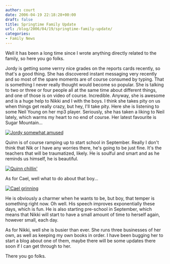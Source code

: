 ```yaml
---
author: court
date: 2006-04-19 22:18:28+00:00
draft: false
title: Springtime Family Update
url: /blog/2006/04/19/springtime-family-update/
categories:
- Family News
---
```


Well it has been a long time since I wrote anything directly related to the family, so here you go folks.

Jordy is getting some verrry nice grades on the reports cards recently, so that's a good thing.  She has discovered instant messaging very recently and so most of the spare moments are of course consumed by typing.  That is something I never really thought would become so popular.  She is talking to two or three or four people all at the same time about different things, and one of those is on video of course.  Incredible.  Anyway, she is awesome and is a huge help to Nikki and I with the boys.  I think she takes pity on us when things get really crazy, but hey, I'll take pity.  Here she is listening to some Neil Young on her mp3 player.  Seriously, she has taken a liking to Neil lately, which warms my heart to no end of course.  Her latest favourite is Sugar Mountain...

[![Jordy somewhat amused](http://static.flickr.com/44/131653549_67d34f4a8f_b.jpg)
](http://www.flickr.com/photos/_court/131653549/)

Quinn is of course ramping up to start school in September.  Really I don't think that Nik or I have any worries there, he's going to be just fine.  It's the teachers that will be traumatized, likely.  He is soulful and smart and as he reminds us himself, he is beautiful.

[![Quinn chillin'](http://static.flickr.com/50/131656931_564b371e0a_b.jpg)
](http://www.flickr.com/photos/_court/131656931/)

As for Cael, well what to do about that boy...

[![Cael grinning](http://static.flickr.com/55/131645936_f3bab15bc4_b.jpg)
](http://www.flickr.com/photos/_court/131645936/)

He is obviously a charmer when he wants to be, but boy, that temper is something right now.  Oh well.  His speech improves exponentially these days, which is fun.  He is also starting pre-school in September, which means that Nikki will start to have a small amount of time to herself again, however small, each day.  

As for Nikki, well she is busier than ever.  She runs three businesses of her own, as well as keeping my own books in order.  I have been bugging her to start a blog about one of them, maybe there will be some updates there soon if I can get through to her.

There you go folks.
